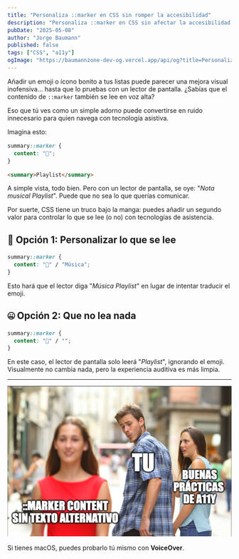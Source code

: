 ```yaml
---
title: "Personaliza ::marker en CSS sin romper la accesibilidad"
description: "Personaliza ::marker en CSS sin afectar la accesibilidad. Aprende a separar contenido visual y lectura de pantalla fácilmente."
pubDate: "2025-05-08"
author: "Jorge Baumann"
published: false
tags: ["CSS", "a11y"]
ogImage: "https://baumannzone-dev-og.vercel.app/api/og?title=Personaliza%20%3A%3Amarker%20en%20CSS%20sin%20romper%20la%20accesibilidad&tags=CSS,a11y"
---
```


Añadir un emoji o ícono bonito a tus listas puede parecer una mejora visual inofensiva... hasta que lo pruebas con un lector de pantalla. ¿Sabías que el contenido de `::marker` también se lee en voz alta?

Eso que tú ves como un simple adorno puede convertirse en ruido innecesario para quien navega con tecnología asistiva.

Imagina esto:

```css
summary::marker {
  content: "🎵";
}
```

```html
<summary>Playlist</summary>
```

A simple vista, todo bien. Pero con un lector de pantalla, se oye: "_Nota musical Playlist_". Puede que no sea lo que querías comunicar.

Por suerte, CSS tiene un truco bajo la manga: puedes añadir un segundo valor para controlar lo que se lee (o no) con tecnologías de asistencia.

## 🎯 Opción 1: Personalizar lo que se lee

```css
summary::marker {
  content: "🎵" / "Música";
}
```

Esto hará que el lector diga "_Música Playlist_" en lugar de intentar traducir el emoji.

## 🤐 Opción 2: Que no lea nada

```css
summary::marker {
  content: "🎵" / "";
}
```

En este caso, el lector de pantalla solo leerá "_Playlist_", ignorando el emoji. Visualmente no cambia nada, pero la experiencia auditiva es más limpia.

---

![Ejemplo de personalización de markers en CSS](../../assets/blog/personaliza-marker-en-css-sin-romper-la-accesibilidad/image.png)

Si tienes macOS, puedes probarlo tú mismo con **VoiceOver**.
